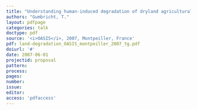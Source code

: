 ```yaml
---
title: "Understanding human-induced degradation of dryland agricultural and natural ecosystems."
authors: "Gumbricht, T."
layout: pdfpage
categories: talk
doctype: pdf
source: '<i>OASIS</i>, 2007, Montpeiller, France'
pdf: land-degradation_OASIS_montpeiller_2007_tg.pdf
doiurl: '#'
date: 2007-06-01
projectid: proposal
pattern:
process:
pages:
number:
issue:
editor:
access: 'pdfaccess'
---
```

